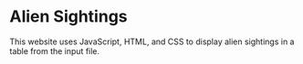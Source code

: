 # Alien Sightings

This website uses JavaScript, HTML, and CSS to display alien sightings in a table from the input file.
